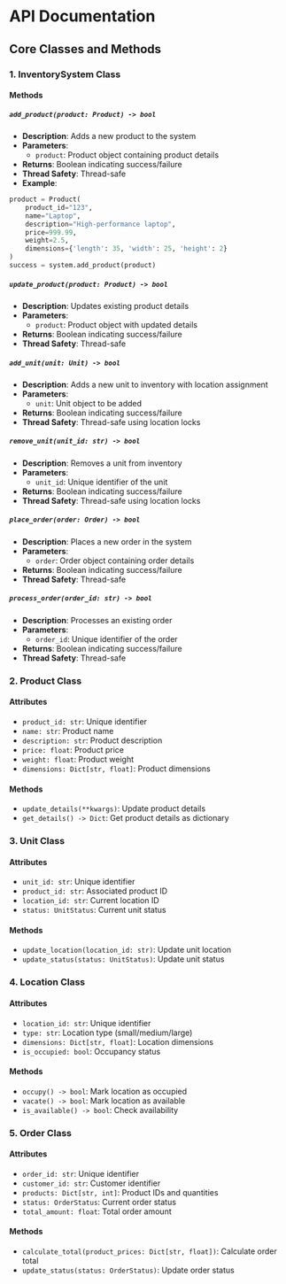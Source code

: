# API Documentation

## Core Classes and Methods

### 1. InventorySystem Class

#### Methods

##### `add_product(product: Product) -> bool`
- **Description**: Adds a new product to the system
- **Parameters**: 
  - `product`: Product object containing product details
- **Returns**: Boolean indicating success/failure
- **Thread Safety**: Thread-safe
- **Example**:
```python
product = Product(
    product_id="123",
    name="Laptop",
    description="High-performance laptop",
    price=999.99,
    weight=2.5,
    dimensions={'length': 35, 'width': 25, 'height': 2}
)
success = system.add_product(product)
```

##### `update_product(product: Product) -> bool`
- **Description**: Updates existing product details
- **Parameters**: 
  - `product`: Product object with updated details
- **Returns**: Boolean indicating success/failure
- **Thread Safety**: Thread-safe

##### `add_unit(unit: Unit) -> bool`
- **Description**: Adds a new unit to inventory with location assignment
- **Parameters**: 
  - `unit`: Unit object to be added
- **Returns**: Boolean indicating success/failure
- **Thread Safety**: Thread-safe using location locks

##### `remove_unit(unit_id: str) -> bool`
- **Description**: Removes a unit from inventory
- **Parameters**: 
  - `unit_id`: Unique identifier of the unit
- **Returns**: Boolean indicating success/failure
- **Thread Safety**: Thread-safe using location locks

##### `place_order(order: Order) -> bool`
- **Description**: Places a new order in the system
- **Parameters**: 
  - `order`: Order object containing order details
- **Returns**: Boolean indicating success/failure
- **Thread Safety**: Thread-safe

##### `process_order(order_id: str) -> bool`
- **Description**: Processes an existing order
- **Parameters**: 
  - `order_id`: Unique identifier of the order
- **Returns**: Boolean indicating success/failure
- **Thread Safety**: Thread-safe

### 2. Product Class

#### Attributes
- `product_id: str`: Unique identifier
- `name: str`: Product name
- `description: str`: Product description
- `price: float`: Product price
- `weight: float`: Product weight
- `dimensions: Dict[str, float]`: Product dimensions

#### Methods
- `update_details(**kwargs)`: Update product details
- `get_details() -> Dict`: Get product details as dictionary

### 3. Unit Class

#### Attributes
- `unit_id: str`: Unique identifier
- `product_id: str`: Associated product ID
- `location_id: str`: Current location ID
- `status: UnitStatus`: Current unit status

#### Methods
- `update_location(location_id: str)`: Update unit location
- `update_status(status: UnitStatus)`: Update unit status

### 4. Location Class

#### Attributes
- `location_id: str`: Unique identifier
- `type: str`: Location type (small/medium/large)
- `dimensions: Dict[str, float]`: Location dimensions
- `is_occupied: bool`: Occupancy status

#### Methods
- `occupy() -> bool`: Mark location as occupied
- `vacate() -> bool`: Mark location as available
- `is_available() -> bool`: Check availability

### 5. Order Class

#### Attributes
- `order_id: str`: Unique identifier
- `customer_id: str`: Customer identifier
- `products: Dict[str, int]`: Product IDs and quantities
- `status: OrderStatus`: Current order status
- `total_amount: float`: Total order amount

#### Methods
- `calculate_total(product_prices: Dict[str, float])`: Calculate order total
- `update_status(status: OrderStatus)`: Update order status 